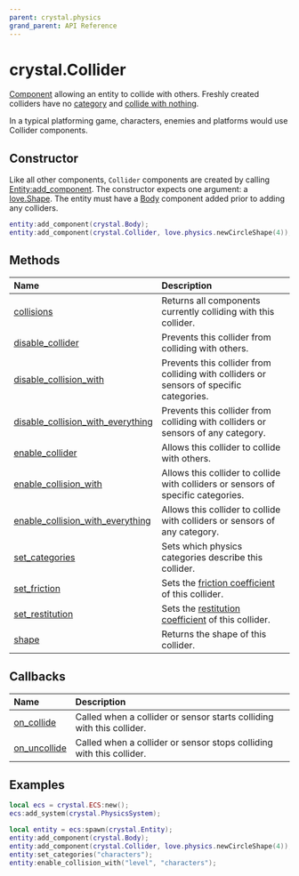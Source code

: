 ```yaml
---
parent: crystal.physics
grand_parent: API Reference
---
```


# crystal.Collider

[Component](/crystal/api/ecs/component) allowing an entity to collide with others. Freshly created colliders have no [category](collider_set_categories) and [collide with nothing](collider_enable_collision_with).

In a typical platforming game, characters, enemies and platforms would use Collider components.

## Constructor

Like all other components, `Collider` components are created by calling [Entity:add_component](/crystal/api/ecs/entity_add_component). The constructor expects one argument: a [love.Shape](https://love2d.org/wiki/Shape). The entity must have a [Body](body) component added prior to adding any colliders.

```lua
entity:add_component(crystal.Body);
entity:add_component(crystal.Collider, love.physics.newCircleShape(4));
```

## Methods

| Name                                                                            | Description                                                                                          |
| :------------------------------------------------------------------------------ | :--------------------------------------------------------------------------------------------------- |
| [collisions](collider_collisions)                                               | Returns all components currently colliding with this collider.                                       |
| [disable_collider](collider_disable_collider)                                   | Prevents this collider from colliding with others.                                                   |
| [disable_collision_with](collider_disable_collision_with)                       | Prevents this collider from colliding with colliders or sensors of specific categories.              |
| [disable_collision_with_everything](collider_disable_collision_with_everything) | Prevents this collider from colliding with colliders or sensors of any category.                     |
| [enable_collider](collider_enable_collider)                                     | Allows this collider to collide with others.                                                         |
| [enable_collision_with](collider_enable_collision_with)                         | Allows this collider to collide with colliders or sensors of specific categories.                    |
| [enable_collision_with_everything](collider_enable_collision_with_everything)   | Allows this collider to collide with colliders or sensors of any category.                           |
| [set_categories](collider_set_categories)                                       | Sets which physics categories describe this collider.                                                |
| [set_friction](collider_set_friction)                                           | Sets the [friction coefficient](https://love2d.org/wiki/Fixture:setFriction) of this collider.       |
| [set_restitution](collider_set_restitution)                                     | Sets the [restitution coefficient](https://love2d.org/wiki/Fixture:setRestitution) of this collider. |
| [shape](collider_shape)                                                         | Returns the shape of this collider.                                                                  |

## Callbacks

| Name                                  | Description                                                           |
| :------------------------------------ | :-------------------------------------------------------------------- |
| [on_collide](collider_on_collide)     | Called when a collider or sensor starts colliding with this collider. |
| [on_uncollide](collider_on_uncollide) | Called when a collider or sensor stops colliding with this collider.  |

## Examples

```lua
local ecs = crystal.ECS:new();
ecs:add_system(crystal.PhysicsSystem);

local entity = ecs:spawn(crystal.Entity);
entity:add_component(crystal.Body);
entity:add_component(crystal.Collider, love.physics.newCircleShape(4));
entity:set_categories("characters");
entity:enable_collision_with("level", "characters");
```
